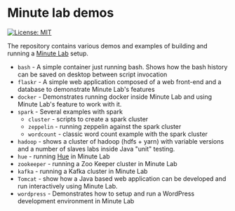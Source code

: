 # Minute lab demos

[![License: MIT](https://img.shields.io/badge/License-MIT-yellow.svg)](https://opensource.org/licenses/MIT)

The repository contains various demos and examples of building and running a [Minute Lab](http://minutelab.io) setup.

* `bash` - A simple container just running bash. Shows how the bash history can be saved on desktop
  between script invocation
* `flaskr` - A simple web application composed of a web front-end and a database to demonstrate Minute Lab's features 
* `docker` - Demonstrates running docker inside Minute Lab and using Minute Lab's feature to work with it.
* `spark` - Several examples with spark
  * `cluster` - scripts to create a spark cluster
  * `zeppelin` - running zeppelin against the spark cluster
  * `wordcount` - classic word count example with the spark cluster
* `hadoop` - shows a cluster of hadoop (hdfs + yarn) with variable versions and a number of slaves
labs inside Java "unit" testing.
* `hue` - running [Hue](http://gethue.com) in Minute Lab
* `zookeeper` - running a Zoo Keeper cluster in Minute Lab
* `kafka` - running a Kafka cluster in Minute Lab
* `Tomcat` - show how a Java based web application can be developed and run interactively using Minute Lab.
* `wordpress` - Demonstrates how to setup and run a WordPress development environment in Minute Lab
